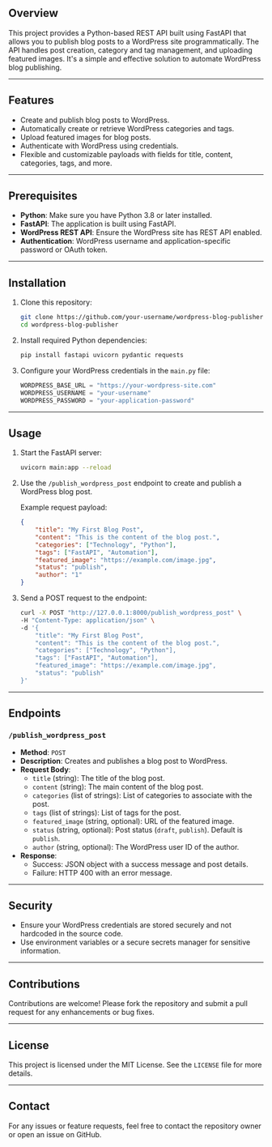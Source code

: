 

## Overview

This project provides a Python-based REST API built using FastAPI that allows you to publish blog posts to a WordPress site programmatically. The API handles post creation, category and tag management, and uploading featured images. It's a simple and effective solution to automate WordPress blog publishing.

---

## Features

- Create and publish blog posts to WordPress.
- Automatically create or retrieve WordPress categories and tags.
- Upload featured images for blog posts.
- Authenticate with WordPress using credentials.
- Flexible and customizable payloads with fields for title, content, categories, tags, and more.

---

## Prerequisites

- **Python**: Make sure you have Python 3.8 or later installed.
- **FastAPI**: The application is built using FastAPI.
- **WordPress REST API**: Ensure the WordPress site has REST API enabled.
- **Authentication**: WordPress username and application-specific password or OAuth token.

---

## Installation

1. Clone this repository:
   ```bash
   git clone https://github.com/your-username/wordpress-blog-publisher.git
   cd wordpress-blog-publisher
   ```

2. Install required Python dependencies:
   ```bash
   pip install fastapi uvicorn pydantic requests
   ```

3. Configure your WordPress credentials in the `main.py` file:
   ```python
   WORDPRESS_BASE_URL = "https://your-wordpress-site.com"
   WORDPRESS_USERNAME = "your-username"
   WORDPRESS_PASSWORD = "your-application-password"
   ```

---

## Usage

1. Start the FastAPI server:
   ```bash
   uvicorn main:app --reload
   ```

2. Use the `/publish_wordpress_post` endpoint to create and publish a WordPress blog post.

   Example request payload:
   ```json
   {
       "title": "My First Blog Post",
       "content": "This is the content of the blog post.",
       "categories": ["Technology", "Python"],
       "tags": ["FastAPI", "Automation"],
       "featured_image": "https://example.com/image.jpg",
       "status": "publish",
       "author": "1"
   }
   ```

3. Send a POST request to the endpoint:
   ```bash
   curl -X POST "http://127.0.0.1:8000/publish_wordpress_post" \
   -H "Content-Type: application/json" \
   -d '{
       "title": "My First Blog Post",
       "content": "This is the content of the blog post.",
       "categories": ["Technology", "Python"],
       "tags": ["FastAPI", "Automation"],
       "featured_image": "https://example.com/image.jpg",
       "status": "publish"
   }'
   ```

---

## Endpoints

### `/publish_wordpress_post`

- **Method**: `POST`
- **Description**: Creates and publishes a blog post to WordPress.
- **Request Body**:
  - `title` (string): The title of the blog post.
  - `content` (string): The main content of the blog post.
  - `categories` (list of strings): List of categories to associate with the post.
  - `tags` (list of strings): List of tags for the post.
  - `featured_image` (string, optional): URL of the featured image.
  - `status` (string, optional): Post status (`draft`, `publish`). Default is `publish`.
  - `author` (string, optional): The WordPress user ID of the author.
- **Response**:
  - Success: JSON object with a success message and post details.
  - Failure: HTTP 400 with an error message.

---

## Security

- Ensure your WordPress credentials are stored securely and not hardcoded in the source code.
- Use environment variables or a secure secrets manager for sensitive information.

---

## Contributions

Contributions are welcome! Please fork the repository and submit a pull request for any enhancements or bug fixes.

---

## License

This project is licensed under the MIT License. See the `LICENSE` file for more details.

---

## Contact

For any issues or feature requests, feel free to contact the repository owner or open an issue on GitHub.
